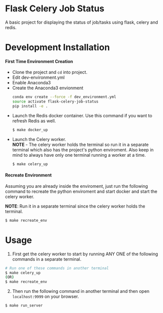 # Flask Celery Job Status
A basic project for displaying the status of job/tasks using flask, celery and redis.

# Development Installation

#### First Time Environment Creation
* Clone the project and `cd` into project.
* Edit dev-environment.yml
* Enable Anaconda3
* Create the Anaconda3 envionment
  ```bash
  conda env create --force -f dev_environment.yml
  source activate flask-celery-job-status
  pip install -e .
  ```
* Launch the Redis docker container. Use this command if you want to refresh Redis as well.
  ```bash
  $ make docker_up
  ```
* Launch the Celery worker.  
  **NOTE** - The celery worker holds the terminal so run it in a separate terminal which also has the project's python enviroment. Also keep in mind to always have only one terminal running a worker at a time.
  ```bash
  $ make celery_up
  ```

#### Recreate Environment
Assuming you are already inside the enviroment, just run the following command to recreate the python enviroment and start docker and start the celery worker.

**NOTE**: Run it in a separate terminal since the celery worker holds the terminal.
```bash
$ make recreate_env
```


# Usage
1. First get the celery worker to start by running ANY ONE of the following commands in a separate terminal.
  ```bash
  # Run one of these commands in another terminal
  $ make celery_up
  (OR)
  $ make recreate_env
  ```
2. Then run the following command in another terminal and then open `localhost:9999` on your browser.
  ```bash
  $ make run_server
  ```

